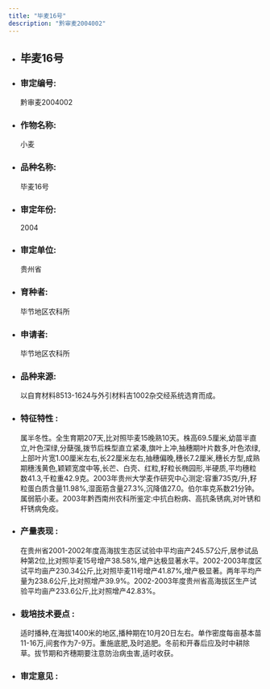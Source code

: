 ```yaml
---
title: "毕麦16号"
description: "黔审麦2004002"
---
```

* ## 毕麦16号
* ###  审定编号:  
   黔审麦2004002

*  ### 作物名称:  
   小麦

*   ###  品种名称: 
    毕麦16号

*   ### 审定年份: 
    2004

*   ### 审定单位:  
    贵州省

*   ### 育种者:  
    毕节地区农科所

*   ### 申请者:  
    毕节地区农科所

*   ### 品种来源:  
    以自育材料8513-1624与外引材料吉1002杂交经系统选育而成。

*   ### 特征特性 : 
    属半冬性。全生育期207天,比对照毕麦15晚熟10天。株高69.5厘米,幼苗半直立,叶色深绿,分蘖强,拨节后株型直立紧凑,旗叶上冲,抽穗期叶片数多,叶色浓绿,上部叶片宽1.00厘米左右,长22厘米左右,抽穗偏晚,穗长7.2厘米,穗长方型,成熟期穗浅黄色,颖颖宽度中等,长芒、白壳、红粒,籽粒长椭园形,半硬质,平均穗粒数41.3,千粒重42.9克。2003年贵州大学麦作研究中心测定:容重735克/升,籽粒蛋白质含量11.98%,湿面筋含量27.3%,沉降值27.0。伯尔率克系数21分钟。属弱筋小麦。2003年黔西南州农科所鉴定:中抗白粉病、高抗条锈病,对叶锈和杆锈病免疫。

*   ### 产量表现 : 
    在贵州省2001-2002年度高海拔生态区试验中平均亩产245.57公斤,居参试品种第2位,比对照毕麦15号增产38.58%,增产达极显著水平。2002-2003年度区试平均亩产230.34公斤,比对照毕麦11号增产41.87%,增产极显著。两年平均产量为238.6公斤,比对照增产39.9%。2002-2003年度贵州省高海拔区生产试验平均亩产233.6公斤,比对照增产42.83%。

*   ### 栽培技术要点 : 
    适时播种,在海拔1400米的地区,播种期在10月20日左右。单作密度每亩基本苗11-16万,间套作为7-9万。重施底肥,及时追肥。冬前和开春后应及时中耕除草。拔节期和齐穗期要注意防治病虫害,适时收获。

*   ### 审定意见 : 
    
